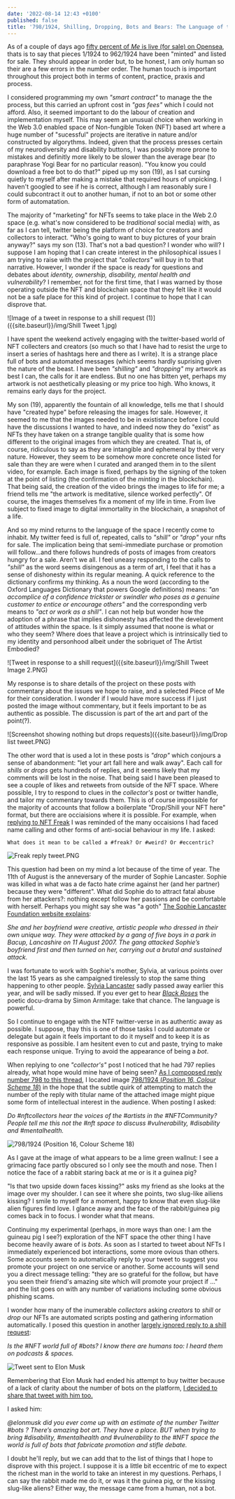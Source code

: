 ```yaml
---
date: '2022-08-14 12:43 +0100'
published: false
title: '798/1924, Shilling, Dropping, Bots and Bears: The Language of the NFT Space '
---
```

As of a couple of days ago [fifty percent of _Me_ is live (for sale) on Opensea](https://opensea.io/collection/1924piecesofme "1924 Pieces of Me collection on Opensea"), thats is to say that pieces 1/1924 to 962/1924 have been "minted" and listed for sale. They should appear in order but, to be honest, I am only human so their are a few errors in the number order. The human touch is important throughout this project both in terms of content, practice, praxis and process. 

I considered programming my own _"smart contract"_ to manage the the process, but this carried an upfront cost in _"gas fees"_ which I could not afford. Also, it seemed important to do the labour of creation and implementation myself. This may seem an unusual choice when working in the Web 3.0 enabled space of Non-fungible Token (NFT) based art where a huge number of "sucessful" projects are iterative in nature and/or constructed by algorythms. Indeed, given that the process presses certain of my neurodiversity and disability buttons, I was possibly more prone to mistakes and definitly more likely to be slower than the average bear (to paraphrase Yogi Bear for no particular reason). "You know you could download a free bot to do that?" piped up my son (19), as I sat cursing quietly to myself after making a mistake that required hours of unpicking. I haven't googled to see if he is correct, although I am reasonably sure I could subcontract it out to another human, if not to an bot or some other form of automatation. 

The majority of "marketing" for NFTs seems to take place in the Web 2.0 space (e.g. what's now considered to be _traditional_ social media) with, as far as I can tell, twitter being the platform of choice for creators and collectors to interact. "Who's going to want to buy pictures of your brain anyway?" says my son (13). That's not a bad question? I wonder who will? I suppose I am hoping that I can create interest in the philosophical issues I am trying to raise with the project that _"collectors"_ will buy in to that narrative. However, I wonder if the space is ready for questions and debates about _identity, ownership, disability, mental health and vulnerability_? I remember, not for the first time, that I was warned by those operating outside the NFT and blockchain space that they felt like it would not be a safe place for this kind of project. I continue to hope that I can disprove that.

![Image of a tweet in response to a shill request (1)]({{site.baseurl}}/img/Shill Tweet 1.jpg)

I have spent the weekend actively engaging with the twitter-based world of NFT collecters and creators (so much so that I have had to resist the urge to insert a series of hashtags here and there as I write). It is a strange place full of bots and automated messages (which seems hardly suprising given the nature of the beast. I have been _"shilling"_ and _"dropping"_ my artwork as best I can, the calls for it are endless. But no one has bitten yet, perhaps my artwork is not aesthetically pleasing or my price too high. Who knows, it remains early days for the project.

My son (19), apparently the fountain of all knowledge, tells me that I should have "created hype" before releasing the images for sale. However, it seemed to me that the images needed to be in exististance before I could have the discussions I wanted to have, and indeed now they do "exist" as NFTs they have taken on a strange tangible quality that is some how different to the original images from which they are created. That is, of course, ridiculous to say as they are intangible and ephemeral by their very nature. However, they seem to be somehow more concrete once listed for sale than they are were when I curated and aranged them in to the silent video, for example. Each image is fixed, perhaps by the signing of the token at the point of listing (the confirmation of the _minting_ in the blockchain). That being said, the creation of the video brings the images to life for me; a friend tells me "the artwork is meditative, silence worked perfectly". Of course, the images themselves fix a moment of my life in time. From live subject to fixed image to digital immortality in the blockchain, a snapshot of a life. 

And so my mind returns to the language of the space I recently come to inhabit. My twitter feed is full of, repeated, calls to _"shill"_ or _"drop"_ your nfts for sale. The implication being that semi-immediate purchase or promotion will follow...and there follows hundreds of posts of images from creators hungry for a sale. Aren't we all. I feel uneasy responding to the calls to _"shill"_ as the word seems disingenous as a term of art, I feel that it has a sense of dishonesty within its regular meaning. A quick reference to the dictionary confirms my thinking. As a noun the word (according to the Oxford Languages Dictionary that powers Google definitions) means: _"an accomplice of a confidence trickster or swindler who poses as a genuine customer to entice or encourage others"_ and the corresponding verb means to _"act or work as a shill"_. I can not help but wonder how the adoption of a phrase that implies dishonesty has affected the development of attitudes within the space. Is it simply assumed that noone is what or who they seem? Where does that leave a project which is intrinsically tied to my identity and personhood albeit under the sobriquet of The Artist Embodied?

![Tweet in response to a shill request]({{site.baseurl}}/img/Shill Tweet Image 2.PNG)

My response is to share details of the project on these posts with commentary about the issues we hope to raise, and a selected Piece of Me for their consideration. I wonder if I would have more success if I just posted the image without commentary, but it feels important to be as authentic as possible. The discussion is part of the art and part of the point(?). 

![Screenshot showing nothing but drops requests]({{site.baseurl}}/img/Drop list tweet.PNG)

The other word that is used a lot in these posts is _"drop"_ which conjours a sense of abandonment: "let your art fall here and walk away". Each call for _shills_ or _drops_ gets hundreds of replies, and it seems likely that my comments will be lost in the noise. That being said I have been pleased to see a couple of likes and retweets from outside of the NFT space. Where possible, I try to respond to clues in the _collector's_ post or twitter handle, and tailor my commentary towards them. This is of course impossible for the majority of accounts that follow a boilerplate "Drop/Shill your NFT here" format, but there are occiaisions where it is possible. For example, when [replying to NFT Freak](https://twitter.com/1924_me/status/1558371127323463681?s=21&t=-Uq0UnWhigE3Au6OtReOkA "Reply to NFT Freak") I was reminded of the many occaisions I had faced name calling and other forms of anti-social behaviour in my life. I asked: 

	What does it mean to be called a #freak? Or #weird? Or #eccentric?
    
![Freak reply tweet.PNG]({{site.baseurl}}/img/Freak%20reply%20tweet.PNG)

This question had been on my mind a lot because of the time of year. The 11th of August is the anneversary of the murder of Sophie Lancaster. Sophie was killed in what was a de facto hate crime against her (and her partner) because they were "different". What did Sophie do to attract fatal abuse from her attackers?: nothing except follow her passions and be comfortable with herself. Perhaps you might say she was "a goth" [The Sophie Lancaster Foundation website explains](https://www.sophielancasterfoundation.com/ "Link to the Sophie Lancaster foundation"):

_She and her boyfriend were creative, artistic people who dressed in their own unique way. 		They were attacked by a gang of five boys in a park in Bacup, Lancashire on 11 August 2007. 	The gang attacked Sophie’s boyfriend first and then turned on her, carrying out a brutal and 	sustained attack._
    
I was fortunate to work with Sophie's mother, Sylvia, at various points over the last 15 years as she campaigned tirelessly to stop the same thing happening to other people. [Sylvia Lancaster](https://www.sophielancasterfoundation.com/dr-sylvia-lancaster-obe-love-and-light/ "Link to Sylvia Lancaster obituary") sadly passed away earlier this year, and will be sadly missed. If you ever get to hear [_Black Roses_](https://www.sophielancasterfoundation.com/black-roses/ "Link to details about Black Roses") the poetic docu-drama by Simon Armitage: take that chance. The language is powerful.

So I continue to engage with the NTF twitter-verse in as authentic away as possible. I suppose, thay this is one of those tasks I could automate or delegate but again it feels important to do it myself and to keep it is as responsive as possible. I am hesitent even to cut and paste, trying to make each response unique. Trying to avoid the appearance of being a _bot_.

When replying to one _"collector's"_ post I noticed that he had 797 replies already, what hope would mine have of being seen? [As I compopsed reply number 798 to this thread](https://twitter.com/1924_me/status/1558387089158426624?s=21&t=tM0jMd0gLU4gLCdHW80zoQ "Link to tweet reply 798"), I located image [798/1924 (_Position 16, Colour Scheme 18_)](https://opensea.io/assets/ethereum/0x495f947276749ce646f68ac8c248420045cb7b5e/64162533542198579898252916190583583845604629893829087458582976418693622267905 "Link to Image 798/1924 on Opensea") in the hope that the subtle quirk of attempting to match the number of the reply with titular name of the attached image might pique some form of intellectual interest in the audience. When posting I asked: 

_Do #nftcollectors hear the voices of the #artists in the #NFTCommunity? People tell me this not the #nft space to discuss #vulnerability, #disability and #mentalhealth._ 

![798/1924 (Position 16, Colour Scheme 18)]({{site.baseurl}}/img/S5P16HG2.png)

As I gave at the image of what appears to be a lime green wallnut: I see a grimacing face partly obscured so I only see the mouth and nose. Then I notice the face of a rabbit staring back at me or is it a guinea pig? 

"Is that two upside down faces kissing?" asks my friend as she looks at the image over my shoulder. I can see it where she points, two slug-like ailiens kissing? I smile to myself for a moment, happy to know that even slug-like alien figures find love. I glance away and the face of the rabbit/guinea pig comes back in to focus. I wonder what that means.

Continuing my experimental (perhaps, in more ways than one: I am the guineau pig I see?) exploration of the NFT space the other thing I have become heavily aware of is _bots_. As soon as I started to tweet about NFTs I immediately experienced bot interactions, some more ovious than others. Some accounts seem to automatically reply to your tweet to suggest you promote your project on one service or another. Some accounts will send you a direct message telling: "they are so grateful for the follow, but have you seen their friend's amazing site which will promote your project if ..." and the list goes on with any number of variations including some obvious phishing scams. 

I wonder how many of the inumerable _collectors_ asking _creators_ to _shill_ or _drop_ our NFTs are automated scripts posting and gathering information automatically. I posed this question in another [largely ignored reply to a shill request](https://twitter.com/1924_me/status/1558711547362426881?s=21&t=tM0jMd0gLU4gLCdHW80zoQ "Link to tweet about the number of bots"):

_Is the #NFT world full of #bots? I know there are humans too: I heard them on podcasts & spaces._

![Tweet sent to Elon Musk]({{site.baseurl}}/img/Elon%20Tweet%20bots.PNG)

Remembering that Elon Musk had ended his attempt to buy twitter because of a lack of clarity about the number of bots on the platform, [I decided to share that tweet with him too.](https://twitter.com/1924_me/status/1558734556903211008?s=21&t=tM0jMd0gLU4gLCdHW80zoQ "Tweet to Elon Musk")

I asked him:

_@elonmusk did you ever come up with an estimate of the number Twitter #bots ? There’s amazing bot art. They have a place. BUT when trying to bring #disability, #mentalhealth and #vulnerability to the #NFT space the world is full of bots that fabricate promotion and stifle debate._

I doubt he'll reply, but we can add that to the list of things that I hope to disprove with this project. I suppose it is a little bit eccentric of me to expect the richest man in the world to take an interest in my questions. Perhaps, I can say the rabbit made me do it, or was it the guinea pig, or the kissing slug-like aliens? Either way, the message came from a human, not a bot.